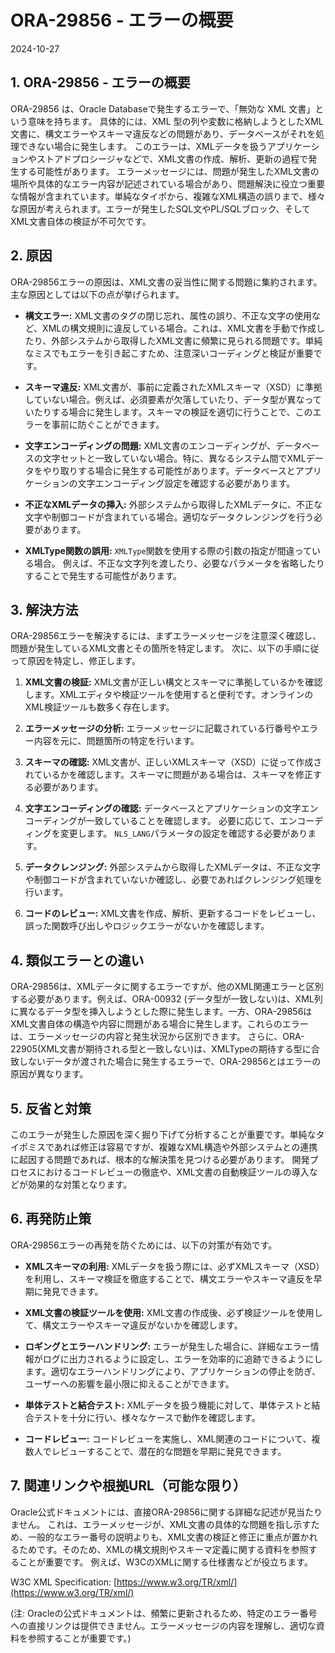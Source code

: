 # ORA-29856 - エラーの概要
2024-10-27

## 1. ORA-29856 - エラーの概要

ORA-29856 は、Oracle Databaseで発生するエラーで、「無効な XML 文書」という意味を持ちます。  具体的には、XML 型の列や変数に格納しようとしたXML文書に、構文エラーやスキーマ違反などの問題があり、データベースがそれを処理できない場合に発生します。  このエラーは、XMLデータを扱うアプリケーションやストアドプロシージャなどで、XML文書の作成、解析、更新の過程で発生する可能性があります。  エラーメッセージには、問題が発生したXML文書の場所や具体的なエラー内容が記述されている場合があり、問題解決に役立つ重要な情報が含まれています。単純なタイポから、複雑なXML構造の誤りまで、様々な原因が考えられます。エラーが発生したSQL文やPL/SQLブロック、そしてXML文書自体の検証が不可欠です。


## 2. 原因

ORA-29856エラーの原因は、XML文書の妥当性に関する問題に集約されます。  主な原因としては以下の点が挙げられます。

* **構文エラー:** XML文書のタグの閉じ忘れ、属性の誤り、不正な文字の使用など、XMLの構文規則に違反している場合。これは、XML文書を手動で作成したり、外部システムから取得したXML文書に頻繁に見られる問題です。単純なミスでもエラーを引き起こすため、注意深いコーディングと検証が重要です。

* **スキーマ違反:**  XML文書が、事前に定義されたXMLスキーマ（XSD）に準拠していない場合。例えば、必須要素が欠落していたり、データ型が異なっていたりする場合に発生します。スキーマの検証を適切に行うことで、このエラーを事前に防ぐことができます。

* **文字エンコーディングの問題:** XML文書のエンコーディングが、データベースの文字セットと一致していない場合。特に、異なるシステム間でXMLデータをやり取りする場合に発生する可能性があります。データベースとアプリケーションの文字エンコーディング設定を確認する必要があります。

* **不正なXMLデータの挿入:** 外部システムから取得したXMLデータに、不正な文字や制御コードが含まれている場合。適切なデータクレンジングを行う必要があります。

* **XMLType関数の誤用:**  `XMLType`関数を使用する際の引数の指定が間違っている場合。  例えば、不正な文字列を渡したり、必要なパラメータを省略したりすることで発生する可能性があります。


## 3. 解決方法

ORA-29856エラーを解決するには、まずエラーメッセージを注意深く確認し、問題が発生しているXML文書とその箇所を特定します。  次に、以下の手順に従って原因を特定し、修正します。

1. **XML文書の検証:**  XML文書が正しい構文とスキーマに準拠しているかを確認します。XMLエディタや検証ツールを使用すると便利です。オンラインのXML検証ツールも数多く存在します。

2. **エラーメッセージの分析:**  エラーメッセージに記載されている行番号やエラー内容を元に、問題箇所の特定を行います。

3. **スキーマの確認:**  XML文書が、正しいXMLスキーマ（XSD）に従って作成されているかを確認します。スキーマに問題がある場合は、スキーマを修正する必要があります。

4. **文字エンコーディングの確認:**  データベースとアプリケーションの文字エンコーディングが一致していることを確認します。  必要に応じて、エンコーディングを変更します。  `NLS_LANG`パラメータの設定を確認する必要があります。

5. **データクレンジング:**  外部システムから取得したXMLデータは、不正な文字や制御コードが含まれていないか確認し、必要であればクレンジング処理を行います。

6. **コードのレビュー:**  XML文書を作成、解析、更新するコードをレビューし、誤った関数呼び出しやロジックエラーがないかを確認します。


## 4. 類似エラーとの違い

ORA-29856は、XMLデータに関するエラーですが、他のXML関連エラーと区別する必要があります。例えば、ORA-00932 (データ型が一致しない)は、XML列に異なるデータ型を挿入しようとした際に発生します。一方、ORA-29856はXML文書自体の構造や内容に問題がある場合に発生します。これらのエラーは、エラーメッセージの内容と発生状況から区別できます。  さらに、ORA-22905(XML文書が期待される型と一致しない)は、XMLTypeの期待する型に合致しないデータが渡された場合に発生するエラーで、ORA-29856とはエラーの原因が異なります。


## 5. 反省と対策

このエラーが発生した原因を深く掘り下げて分析することが重要です。単純なタイポミスであれば修正は容易ですが、複雑なXML構造や外部システムとの連携に起因する問題であれば、根本的な解決策を見つける必要があります。  開発プロセスにおけるコードレビューの徹底や、XML文書の自動検証ツールの導入などが効果的な対策となります。


## 6. 再発防止策

ORA-29856エラーの再発を防ぐためには、以下の対策が有効です。

* **XMLスキーマの利用:**  XMLデータを扱う際には、必ずXMLスキーマ（XSD）を利用し、スキーマ検証を徹底することで、構文エラーやスキーマ違反を早期に発見できます。

* **XML文書の検証ツールを使用:**  XML文書の作成後、必ず検証ツールを使用して、構文エラーやスキーマ違反がないかを確認します。

* **ロギングとエラーハンドリング:**  エラーが発生した場合に、詳細なエラー情報がログに出力されるように設定し、エラーを効率的に追跡できるようにします。適切なエラーハンドリングにより、アプリケーションの停止を防ぎ、ユーザーへの影響を最小限に抑えることができます。

* **単体テストと結合テスト:**  XMLデータを扱う機能に対して、単体テストと結合テストを十分に行い、様々なケースで動作を確認します。

* **コードレビュー:**  コードレビューを実施し、XML関連のコードについて、複数人でレビューすることで、潜在的な問題を早期に発見できます。


## 7. 関連リンクや根拠URL（可能な限り）

Oracle公式ドキュメントには、直接ORA-29856に関する詳細な記述が見当たりません。  これは、エラーメッセージが、XML文書の具体的な問題を指し示すため、一般的なエラー番号の説明よりも、XML文書の検証と修正に重点が置かれるためです。そのため、XMLの構文規則やスキーマ定義に関する資料を参照することが重要です。  例えば、W3CのXMLに関する仕様書などが役立ちます。


W3C XML Specification: [https://www.w3.org/TR/xml/](https://www.w3.org/TR/xml/)


(注: Oracleの公式ドキュメントは、頻繁に更新されるため、特定のエラー番号への直接リンクは提供できません。エラーメッセージの内容を理解し、適切な資料を参照することが重要です。)